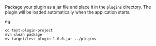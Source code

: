 Package your plugin as a jar file and place it in the `plugins` directory. The plugin will be loaded automatically when the application starts.

eg:

```
cd test-plugin-project
mvn clean package
mv target/test-plugin-1.0.0.jar ../plugins

```
